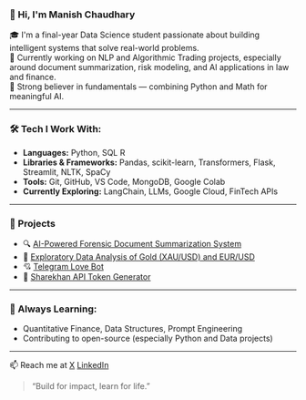 ### 👋 Hi, I'm Manish Chaudhary

🎓 I'm a final-year Data Science student passionate about building intelligent systems that solve real-world problems.  
🔬 Currently working on NLP and Algorithmic Trading projects, especially around document summarization, risk modeling, and AI applications in law and finance.  
🧠 Strong believer in fundamentals — combining Python and Math for meaningful AI.

---

### 🛠️ Tech I Work With:
- **Languages:** Python, SQL R
- **Libraries & Frameworks:** Pandas, scikit-learn, Transformers, Flask, Streamlit, NLTK, SpaCy
- **Tools:** Git, GitHub, VS Code, MongoDB, Google Colab
- **Currently Exploring:** LangChain, LLMs, Google Cloud, FinTech APIs

---

### 🚀 Projects
- 🔍 [AI-Powered Forensic Document Summarization System](https://github.com/february-king/AI-Powered-Forensic-Document-Summarization-System)
- 💬 [Exploratory Data Analysis of Gold (XAU/USD) and EUR/USD](https://github.com/february-king/XAUUSD-EURUSD-EDA)
- 💘 [Telegram Love Bot](https://github.com/manish3089/official_maya_bot)
- 🔐 [Sharekhan API Token Generator](https://github.com/manish3089/Token-Generator)

---

### 🌱 Always Learning:
- Quantitative Finance, Data Structures, Prompt Engineering
- Contributing to open-source (especially Python and Data projects)

---

📫 Reach me at [X](https://x.com/GodOverGreed)
[LinkedIn](https://www.linkedin.com/in/manishchaudhary3089)

> “Build for impact, learn for life.”
